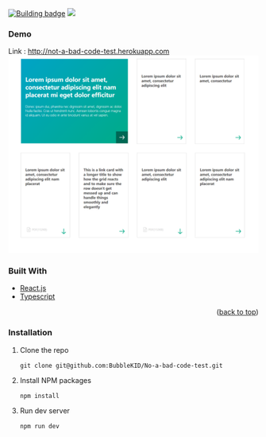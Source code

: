<div id="top"></div>

<!-- PROJECT SHIELDS -->
<a href="https://app.travis-ci.com/github/BubbleKID/not-a-bad-code-test.herokuapp.com" alt="Activity">
    <img alt="Building badge" src="https://app.travis-ci.com/BubbleKID/Not-a-bad-code-test.svg?branch=master"></a>    
<a href="https://codecov.io/gh/BubbleKID/not-a-bad-code-test.herokuapp.com">
    <img src="https://codecov.io/gh/BubbleKID/Not-a-bad-code-test.herokuapp.com/branch/master/graph/badge.svg?token=60YDH3NGO6"/>
</a>

### Demo
Link : http://not-a-bad-code-test.herokuapp.com
<a href="http://not-a-bad-code-test.herokuapp.com/"><img src="https://raw.githubusercontent.com/BubbleKID/No-a-bad-code-test/master/screenshot.png" alt="not-a-bad-code-test.herokuapp.com" /></a>

### Built With
* [React.js](https://reactjs.org/)
* [Typescript](https://www.typescriptlang.org/)

<p align="right">(<a href="#top">back to top</a>)</p>

### Installation
1. Clone the repo
   ```sha
   git clone git@github.com:BubbleKID/No-a-bad-code-test.git
   ```
2. Install NPM packages
   ```sh
   npm install
   ```
3. Run dev server
   ```sh
   npm run dev
   ```
